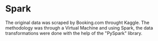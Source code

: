 # Spark

The original data was scraped by Booking.com throught Kaggle. The methodology was through a Virtual Machine and using Spark, the data transformations were done with the help of the "PySpark" library.
